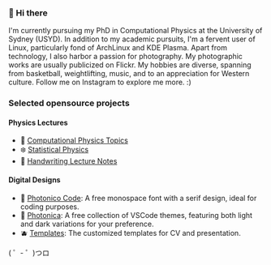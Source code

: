 ### 🌟 Hi there

I'm currently pursuing my PhD in Computational Physics at the University of Sydney (USYD). In addition to my academic pursuits, I'm a fervent user of Linux, particularly fond of ArchLinux and KDE Plasma. Apart from technology, I also harbor a passion for photography. My photographic works are usually publicized on Flickr. My hobbies are diverse, spanning from basketball, weightlifting, music, and  to an appreciation for Western culture. Follow me on Instagram to explore me more. :)

### Selected opensource projects

#### Physics Lectures

* 🔮 [Computational Physics Topics](https://github.com/Photonico/Computational_Physics_Topics)
* ❄️ [Statistical Physics](https://github.com/Photonico/Statistical_Physics)
* 🍁 [Handwriting Lecture Notes](https://github.com/Photonico/Handwritten_Lectures)

#### Digital Designs

* 🍒 [Photonico Code](https://github.com/Photonico/Photonico_Code): A free monospace font with a serif design, ideal for coding purposes.
* 🍍 [Photonica](https://marketplace.visualstudio.com/items?itemName=ConAntares.Photonica): A free collection of VSCode themes, featuring both light and dark variations for your preference.
* 🫐 [Templates](https://github.com/Photonico/Templates): The customized templates for CV and presentation.

( ゜- ゜)つロ
